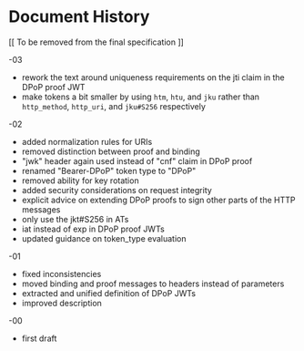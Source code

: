 # Document History

   [[ To be removed from the final specification ]]
   
   -03 
   
   * rework the text around uniqueness requirements on the jti claim in the DPoP proof JWT   
   * make tokens a bit smaller by using `htm`, `htu`, and `jku` rather than `http_method`, `http_uri`, and `jku#S256` respectively

   -02
   
   * added normalization rules for URIs
   * removed distinction between proof and binding
   * "jwk" header again used instead of "cnf" claim in DPoP proof
   * renamed "Bearer-DPoP" token type to "DPoP"
   * removed ability for key rotation
   * added security considerations on request integrity
   * explicit advice on extending DPoP proofs to sign other parts of the HTTP messages
   * only use the jkt#S256 in ATs
   * iat instead of exp in DPoP proof JWTs
   * updated guidance on token_type evaluation


   -01
   
   * fixed inconsistencies
   * moved binding and proof messages to headers instead of parameters
   * extracted and unified definition of DPoP JWTs
   * improved description


   -00 

   *  first draft
   

   
